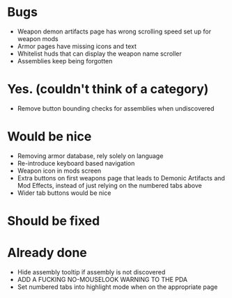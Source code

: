 # Bugs
* Weapon demon artifacts page has wrong scrolling speed set up for weapon mods
* Armor pages have missing icons and text
* Whitelist huds that can display the weapon name scroller
* Assemblies keep being forgotten

# Yes. (couldn't think of a category)
* Remove button bounding checks for assemblies when undiscovered

# Would be nice
* Removing armor database, rely solely on language
* Re-introduce keyboard based navigation
* Weapon icon in mods screen
* Extra buttons on first weapons page that leads to Demonic Artifacts and Mod Effects, instead of just relying on the numbered tabs above
* Wider tab buttons would be nice


# Should be fixed

# Already done
* Hide assembly tooltip if assembly is not discovered
* ADD A FUCKING NO-MOUSELOOK WARNING TO THE PDA
* Set numbered tabs into highlight mode when on the appropriate page